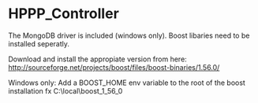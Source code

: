HPPP_Controller
===============

The MongoDB driver is included (windows only).
Boost libaries need to be installed seperatly.

Download and install the appropiate version from here: http://sourceforge.net/projects/boost/files/boost-binaries/1.56.0/

Windows only:
Add a BOOST_HOME env variable to the root of the boost installation fx C:\local\boost_1_56_0
